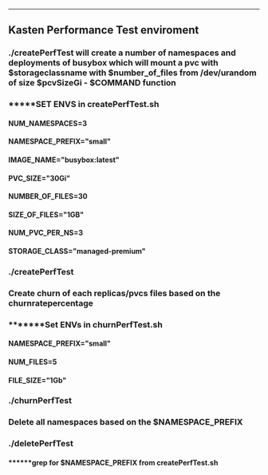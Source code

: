 -------------------------------------------------------------------------------

## Kasten Performance Test enviroment 
### ./createPerfTest will create a number of namespaces and deployments of busybox which will mount a pvc with $storageclassname with $number_of_files from /dev/urandom of size $pcvSizeGi - $COMMAND function

### *****SET ENVS in createPerfTest.sh

#### NUM_NAMESPACES=3
#### NAMESPACE_PREFIX="small"
#### IMAGE_NAME="busybox:latest"
#### PVC_SIZE="30Gi"
#### NUMBER_OF_FILES=30
#### SIZE_OF_FILES="1GB"
#### NUM_PVC_PER_NS=3
#### STORAGE_CLASS="managed-premium"

### ./createPerfTest 

### Create churn of each replicas/pvcs files based on the churnratepercentage
### *******Set ENVs in churnPerfTest.sh
#### NAMESPACE_PREFIX="small"
#### NUM_FILES=5
#### FILE_SIZE="1Gb"


### ./churnPerfTest

### Delete all namespaces based on the $NAMESPACE_PREFIX
### ./deletePerfTest
#### ******grep for $NAMESPACE_PREFIX from createPerfTest.sh
